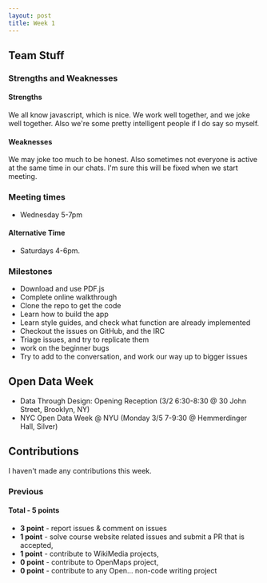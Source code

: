 ```yaml
---
layout: post
title: Week 1
---
```


## Team Stuff

### Strengths and Weaknesses

#### Strengths
We all know javascript, which is nice. We work well together, and we joke well together. Also we're some pretty intelligent people if I do say so myself.

#### Weaknesses
We may joke too much to be honest. Also sometimes not everyone is active at the same time in our chats. I'm sure this will be fixed when we start meeting.

### Meeting times
- Wednesday 5-7pm 
#### Alternative Time
- Saturdays 4-6pm.

### Milestones
- Download and use PDF.js
- Complete online walkthrough
- Clone the repo to get the code
- Learn how to build the app
- Learn style guides, and check what function are already implemented
- Checkout the issues on GitHub, and the IRC
- Triage issues, and try to replicate them
- work on the beginner bugs
- Try to add to the conversation, and work our way up to bigger issues

## Open Data Week
- Data Through Design: Opening Reception (3/2 6:30-8:30 @	30 John Street, Brooklyn, NY)
- NYC Open Data Week @ NYU (Monday 3/5 7-9:30 @	Hemmerdinger Hall, Silver) 

## Contributions

I haven't made any contributions this week.

### Previous
#### Total - 5 points
- **3 point** - report issues & comment on issues
- **1 point** - solve course website related issues and submit a PR that is accepted,
- **1 point** - contribute to WikiMedia projects,
- **0 point** - contribute to OpenMaps project,
- **0 point** - contribute to any Open… non-code writing project
